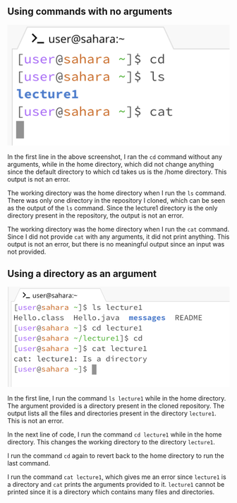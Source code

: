 ## Using commands with no arguments

![No Arguments](https://github.com/utkarshlohia/cse15l-lab-reports/blob/main/Lab-Report-1/No%20Argument.png)

In the first line in the above screenshot, I ran the `cd` command without any arguments, while in the home directory, which did not change anything since the default directory to which cd takes us is the /home directory. This output is not an error.

The working directory was the home directory when I run the `ls` command. There was only one directory in the repository I cloned, which can be seen as the output of the `ls` command. Since the lecture1 directory is the only directory present in the repository, the output is not an error.

The working directory was the home directory when I run the `cat` command. Since I did not provide `cat` with any arguments, it did not print anything. This output is not an error, but there is no meaningful output since an input was not provided.

## Using a directory as an argument

![Directory as Argument](https://github.com/utkarshlohia/cse15l-lab-reports/blob/main/Lab-Report-1/Directory%20as%20Argument.png)

In the first line, I run the command `ls lecture1` while in the home directory. The argument provided is a directory present in the cloned repository. The output lists all the files and directories present in the directory `lecture1`. This is not an error.

In the next line of code, I run the command `cd lecture1` while in the home directory. This changes the working directory to the directory `lecture1`.

I run the command `cd` again to revert back to the home directory to run the last command.

I run the command `cat lecture1`, which gives me an error since `lecture1` is a directory and `cat` prints the arguments provided to it. `lecture1` cannot be printed since it is a directory which contains many files and directories.






